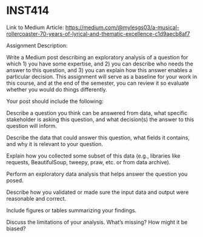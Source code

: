 # INST414

Link to Medium Article: https://medium.com/@mylesgs03/a-musical-rollercoaster-70-years-of-lyrical-and-thematic-excellence-c1d9aecb8af7

Assignment Description: 

Write a Medium post describing an exploratory analysis of a question for which 1) you have some expertise, and 2) you can describe who needs the answer to this question, and 3) you can explain how this answer enables a particular decision. This assignment will serve as a baseline for your work in this course, and at the end of the semester, you can review it so evaluate whether you would do things differently.

Your post should include the following:

Describe a question you think can be answered from data, what specific stakeholder is asking this question, and what decision(s) the answer to this question will inform.

Describe the data that could answer this question, what fields it contains, and why it is relevant to your question.

Explain how you collected some subset of this data (e.g., libraries like requests, BeautifulSoup, tweepy, praw, etc. or from data archive). 

Perform an exploratory data analysis that helps answer the question you posed. 

Describe how you validated or made sure the input data and output were reasonable and correct. 

Include figures or tables summarizing your findings. 

Discuss the limitations of your analysis. What’s missing? How might it be biased?

